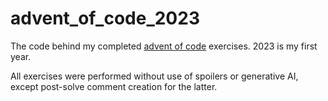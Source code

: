 # advent_of_code_2023
The code behind my completed [advent of code](https://adventofcode.com/) exercises. 2023 is my first year.

All exercises were performed without use of spoilers or generative AI, except post-solve comment creation for the latter.

